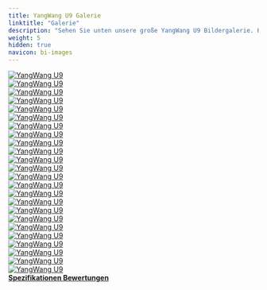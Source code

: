 ```yaml
---
title: YangWang U9 Galerie
linktitle: "Galerie"
description: "Sehen Sie unten unsere große YangWang U9 Bildergalerie. Klicken Sie auf die Bilder für hochauflösende Versionen."
weight: 5
hidden: true
navicon: bi-images
---
```

<!-- markdownlint-disable MD033 -->
<div class="row" id ="my-gallery">
	<div class="pswp-grid-item col-6 col-md-4">
		<a href="https://media.evkx.net/multimedia/models/yangwang/u9/u9/doors_1.jpg"
data-pswp-src="https://media.evkx.net/multimedia/models/yangwang/u9/u9/doors_1.jpg"
data-pswp-width="3000"
data-pswp-height="1562" 
target="_blank">
			<img src="https://media.evkx.net/multimedia/models/yangwang/u9/u9/doors_1_xst.jpg" alt="YangWang U9" class="img-fluid " />
		</a>
	</div>
	<div class="pswp-grid-item col-6 col-md-4">
		<a href="https://media.evkx.net/multimedia/models/yangwang/u9/u9/exterior_1.jpg"
data-pswp-src="https://media.evkx.net/multimedia/models/yangwang/u9/u9/exterior_1.jpg"
data-pswp-width="3000"
data-pswp-height="1562" 
target="_blank">
			<img src="https://media.evkx.net/multimedia/models/yangwang/u9/u9/exterior_1_xst.jpg" alt="YangWang U9" class="img-fluid " />
		</a>
	</div>
	<div class="pswp-grid-item col-6 col-md-4">
		<a href="https://media.evkx.net/multimedia/models/yangwang/u9/u9/exterior_10.jpg"
data-pswp-src="https://media.evkx.net/multimedia/models/yangwang/u9/u9/exterior_10.jpg"
data-pswp-width="3000"
data-pswp-height="2250" 
target="_blank">
			<img src="https://media.evkx.net/multimedia/models/yangwang/u9/u9/exterior_10_xst.jpg" alt="YangWang U9" class="img-fluid " />
		</a>
	</div>
	<div class="pswp-grid-item col-6 col-md-4">
		<a href="https://media.evkx.net/multimedia/models/yangwang/u9/u9/exterior_11.jpg"
data-pswp-src="https://media.evkx.net/multimedia/models/yangwang/u9/u9/exterior_11.jpg"
data-pswp-width="1687"
data-pswp-height="895" 
target="_blank">
			<img src="https://media.evkx.net/multimedia/models/yangwang/u9/u9/exterior_11_xst.jpg" alt="YangWang U9" class="img-fluid " />
		</a>
	</div>
	<div class="pswp-grid-item col-6 col-md-4">
		<a href="https://media.evkx.net/multimedia/models/yangwang/u9/u9/exterior_12.jpg"
data-pswp-src="https://media.evkx.net/multimedia/models/yangwang/u9/u9/exterior_12.jpg"
data-pswp-width="1995"
data-pswp-height="973" 
target="_blank">
			<img src="https://media.evkx.net/multimedia/models/yangwang/u9/u9/exterior_12_xst.jpg" alt="YangWang U9" class="img-fluid " />
		</a>
	</div>
	<div class="pswp-grid-item col-6 col-md-4">
		<a href="https://media.evkx.net/multimedia/models/yangwang/u9/u9/exterior_13.jpg"
data-pswp-src="https://media.evkx.net/multimedia/models/yangwang/u9/u9/exterior_13.jpg"
data-pswp-width="1634"
data-pswp-height="1020" 
target="_blank">
			<img src="https://media.evkx.net/multimedia/models/yangwang/u9/u9/exterior_13_xst.jpg" alt="YangWang U9" class="img-fluid " />
		</a>
	</div>
	<div class="pswp-grid-item col-6 col-md-4">
		<a href="https://media.evkx.net/multimedia/models/yangwang/u9/u9/exterior_14.jpg"
data-pswp-src="https://media.evkx.net/multimedia/models/yangwang/u9/u9/exterior_14.jpg"
data-pswp-width="1636"
data-pswp-height="932" 
target="_blank">
			<img src="https://media.evkx.net/multimedia/models/yangwang/u9/u9/exterior_14_xst.jpg" alt="YangWang U9" class="img-fluid " />
		</a>
	</div>
	<div class="pswp-grid-item col-6 col-md-4">
		<a href="https://media.evkx.net/multimedia/models/yangwang/u9/u9/exterior_15.jpg"
data-pswp-src="https://media.evkx.net/multimedia/models/yangwang/u9/u9/exterior_15.jpg"
data-pswp-width="3000"
data-pswp-height="1164" 
target="_blank">
			<img src="https://media.evkx.net/multimedia/models/yangwang/u9/u9/exterior_15_xst.jpg" alt="YangWang U9" class="img-fluid " />
		</a>
	</div>
	<div class="pswp-grid-item col-6 col-md-4">
		<a href="https://media.evkx.net/multimedia/models/yangwang/u9/u9/exterior_16.jpg"
data-pswp-src="https://media.evkx.net/multimedia/models/yangwang/u9/u9/exterior_16.jpg"
data-pswp-width="1053"
data-pswp-height="609" 
target="_blank">
			<img src="https://media.evkx.net/multimedia/models/yangwang/u9/u9/exterior_16_xst.jpg" alt="YangWang U9" class="img-fluid " />
		</a>
	</div>
	<div class="pswp-grid-item col-6 col-md-4">
		<a href="https://media.evkx.net/multimedia/models/yangwang/u9/u9/exterior_2.jpg"
data-pswp-src="https://media.evkx.net/multimedia/models/yangwang/u9/u9/exterior_2.jpg"
data-pswp-width="3000"
data-pswp-height="1562" 
target="_blank">
			<img src="https://media.evkx.net/multimedia/models/yangwang/u9/u9/exterior_2_xst.jpg" alt="YangWang U9" class="img-fluid " />
		</a>
	</div>
	<div class="pswp-grid-item col-6 col-md-4">
		<a href="https://media.evkx.net/multimedia/models/yangwang/u9/u9/exterior_3.jpg"
data-pswp-src="https://media.evkx.net/multimedia/models/yangwang/u9/u9/exterior_3.jpg"
data-pswp-width="3000"
data-pswp-height="1562" 
target="_blank">
			<img src="https://media.evkx.net/multimedia/models/yangwang/u9/u9/exterior_3_xst.jpg" alt="YangWang U9" class="img-fluid " />
		</a>
	</div>
	<div class="pswp-grid-item col-6 col-md-4">
		<a href="https://media.evkx.net/multimedia/models/yangwang/u9/u9/exterior_4.jpg"
data-pswp-src="https://media.evkx.net/multimedia/models/yangwang/u9/u9/exterior_4.jpg"
data-pswp-width="3000"
data-pswp-height="1562" 
target="_blank">
			<img src="https://media.evkx.net/multimedia/models/yangwang/u9/u9/exterior_4_xst.jpg" alt="YangWang U9" class="img-fluid " />
		</a>
	</div>
	<div class="pswp-grid-item col-6 col-md-4">
		<a href="https://media.evkx.net/multimedia/models/yangwang/u9/u9/exterior_5.jpg"
data-pswp-src="https://media.evkx.net/multimedia/models/yangwang/u9/u9/exterior_5.jpg"
data-pswp-width="1920"
data-pswp-height="1440" 
target="_blank">
			<img src="https://media.evkx.net/multimedia/models/yangwang/u9/u9/exterior_5_xst.jpg" alt="YangWang U9" class="img-fluid " />
		</a>
	</div>
	<div class="pswp-grid-item col-6 col-md-4">
		<a href="https://media.evkx.net/multimedia/models/yangwang/u9/u9/exterior_6.jpg"
data-pswp-src="https://media.evkx.net/multimedia/models/yangwang/u9/u9/exterior_6.jpg"
data-pswp-width="1920"
data-pswp-height="1440" 
target="_blank">
			<img src="https://media.evkx.net/multimedia/models/yangwang/u9/u9/exterior_6_xst.jpg" alt="YangWang U9" class="img-fluid " />
		</a>
	</div>
	<div class="pswp-grid-item col-6 col-md-4">
		<a href="https://media.evkx.net/multimedia/models/yangwang/u9/u9/exterior_7.jpg"
data-pswp-src="https://media.evkx.net/multimedia/models/yangwang/u9/u9/exterior_7.jpg"
data-pswp-width="3000"
data-pswp-height="1562" 
target="_blank">
			<img src="https://media.evkx.net/multimedia/models/yangwang/u9/u9/exterior_7_xst.jpg" alt="YangWang U9" class="img-fluid " />
		</a>
	</div>
	<div class="pswp-grid-item col-6 col-md-4">
		<a href="https://media.evkx.net/multimedia/models/yangwang/u9/u9/exterior_8.jpg"
data-pswp-src="https://media.evkx.net/multimedia/models/yangwang/u9/u9/exterior_8.jpg"
data-pswp-width="3000"
data-pswp-height="1562" 
target="_blank">
			<img src="https://media.evkx.net/multimedia/models/yangwang/u9/u9/exterior_8_xst.jpg" alt="YangWang U9" class="img-fluid " />
		</a>
	</div>
	<div class="pswp-grid-item col-6 col-md-4">
		<a href="https://media.evkx.net/multimedia/models/yangwang/u9/u9/exterior_9.jpg"
data-pswp-src="https://media.evkx.net/multimedia/models/yangwang/u9/u9/exterior_9.jpg"
data-pswp-width="3000"
data-pswp-height="2250" 
target="_blank">
			<img src="https://media.evkx.net/multimedia/models/yangwang/u9/u9/exterior_9_xst.jpg" alt="YangWang U9" class="img-fluid " />
		</a>
	</div>
	<div class="pswp-grid-item col-6 col-md-4">
		<a href="https://media.evkx.net/multimedia/models/yangwang/u9/u9/headlights_1.jpg"
data-pswp-src="https://media.evkx.net/multimedia/models/yangwang/u9/u9/headlights_1.jpg"
data-pswp-width="3000"
data-pswp-height="2250" 
target="_blank">
			<img src="https://media.evkx.net/multimedia/models/yangwang/u9/u9/headlights_1_xst.jpg" alt="YangWang U9" class="img-fluid " />
		</a>
	</div>
	<div class="pswp-grid-item col-6 col-md-4">
		<a href="https://media.evkx.net/multimedia/models/yangwang/u9/u9/main_1.jpg"
data-pswp-src="https://media.evkx.net/multimedia/models/yangwang/u9/u9/main_1.jpg"
data-pswp-width="3000"
data-pswp-height="1562" 
target="_blank">
			<img src="https://media.evkx.net/multimedia/models/yangwang/u9/u9/main_1_xst.jpg" alt="YangWang U9" class="img-fluid " />
		</a>
	</div>
	<div class="pswp-grid-item col-6 col-md-4">
		<a href="https://media.evkx.net/multimedia/models/yangwang/u9/u9/screens_1.jpg"
data-pswp-src="https://media.evkx.net/multimedia/models/yangwang/u9/u9/screens_1.jpg"
data-pswp-width="1200"
data-pswp-height="717" 
target="_blank">
			<img src="https://media.evkx.net/multimedia/models/yangwang/u9/u9/screens_1_xst.jpg" alt="YangWang U9" class="img-fluid " />
		</a>
	</div>
	<div class="pswp-grid-item col-6 col-md-4">
		<a href="https://media.evkx.net/multimedia/models/yangwang/u9/u9/screens_2.jpg"
data-pswp-src="https://media.evkx.net/multimedia/models/yangwang/u9/u9/screens_2.jpg"
data-pswp-width="1439"
data-pswp-height="980" 
target="_blank">
			<img src="https://media.evkx.net/multimedia/models/yangwang/u9/u9/screens_2_xst.jpg" alt="YangWang U9" class="img-fluid " />
		</a>
	</div>
	<div class="pswp-grid-item col-6 col-md-4">
		<a href="https://media.evkx.net/multimedia/models/yangwang/u9/u9/screens_3.jpg"
data-pswp-src="https://media.evkx.net/multimedia/models/yangwang/u9/u9/screens_3.jpg"
data-pswp-width="2000"
data-pswp-height="1500" 
target="_blank">
			<img src="https://media.evkx.net/multimedia/models/yangwang/u9/u9/screens_3_xst.jpg" alt="YangWang U9" class="img-fluid " />
		</a>
	</div>
	<div class="pswp-grid-item col-6 col-md-4">
		<a href="https://media.evkx.net/multimedia/models/yangwang/u9/u9/screens_4.jpg"
data-pswp-src="https://media.evkx.net/multimedia/models/yangwang/u9/u9/screens_4.jpg"
data-pswp-width="1471"
data-pswp-height="1103" 
target="_blank">
			<img src="https://media.evkx.net/multimedia/models/yangwang/u9/u9/screens_4_xst.jpg" alt="YangWang U9" class="img-fluid " />
		</a>
	</div>
	<div class="pswp-grid-item col-6 col-md-4">
		<a href="https://media.evkx.net/multimedia/models/yangwang/u9/u9/screens_5.jpg"
data-pswp-src="https://media.evkx.net/multimedia/models/yangwang/u9/u9/screens_5.jpg"
data-pswp-width="1380"
data-pswp-height="1035" 
target="_blank">
			<img src="https://media.evkx.net/multimedia/models/yangwang/u9/u9/screens_5_xst.jpg" alt="YangWang U9" class="img-fluid " />
		</a>
	</div>
</div>
<script type="module">
  import PhotoSwipeLightbox from '/js/photoswipe-lightbox.esm.js';
    const lightbox = new PhotoSwipeLightbox({
       gallery: '#my-gallery',
        children: 'a',
        pswpModule: () => import('/js/photoswipe.esm.js')
    });
lightbox.init();
</script>
<div class="mt-3 mb-3">
<a href="../specifications/" class="text-decoration-none text-black">
<strong><i class="bi-arrow-left"></i> Spezifikationen </strong>
</a>
<a href="../reviews/" class="text-decoration-none text-black float-end">
<strong>Bewertungen <i class="bi-arrow-right"></i></strong>
</a>
</div>
